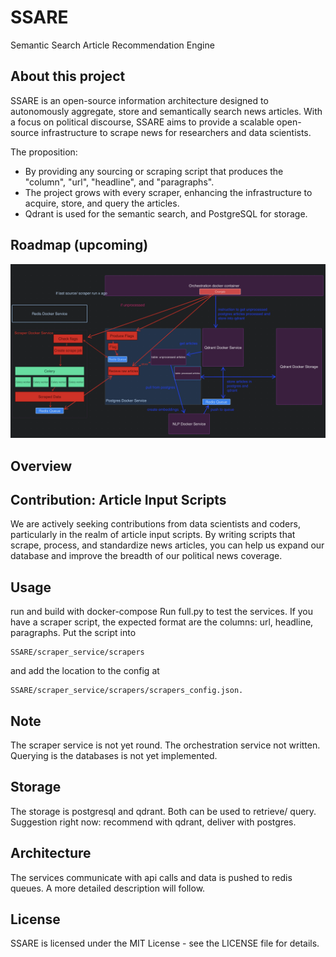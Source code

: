# SSARE
Semantic Search Article Recommendation Engine

## About this project
SSARE is an open-source information architecture designed to autonomously aggregate, store and semantically search news articles. With a focus on political discourse, SSARE aims to provide a scalable open-source infrastructure to scrape news for researchers and data scientists.

The proposition:
- By providing any sourcing or scraping script that produces the "column", "url", "headline", and "paragraphs".
- The project grows with every scraper, enhancing the infrastructure to acquire, store, and query the articles.
- Qdrant is used for the semantic search, and PostgreSQL for storage.

## Roadmap (upcoming) 

![Alt text](media/image.png)

## Overview


## Contribution: Article Input Scripts
We are actively seeking contributions from data scientists and coders, particularly in the realm of article input scripts. By writing scripts that scrape, process, and standardize news articles, you can help us expand our database and improve the breadth of our political news coverage.


## Usage
run and build with docker-compose
Run full.py to test the services.
If you have a scraper script, the expected format are the columns: url, headline, paragraphs.
Put the script into 
```
SSARE/scraper_service/scrapers
```
and add the location to the config at
```
SSARE/scraper_service/scrapers/scrapers_config.json.
```

## Note
The scraper service is not yet round. The orchestration service not written.
Querying is the databases is not yet implemented.

## Storage
The storage is postgresql and qdrant. Both can be used to retrieve/ query.
Suggestion right now: recommend with qdrant, deliver with postgres.

## Architecture
The services communicate with api calls and data is pushed to redis queues. 
A more detailed description will follow.


## License
SSARE is licensed under the MIT License - see the LICENSE file for details.